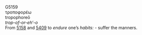 <body>
  <p>G5159<br>  τροποφορέω  <br> tropophoreō  <br><i>trop-of-or-eh‘-o </i><br>From <a href="g5158.htm">5158</a> and <a href="g5409.htm">5409</a>  to <i>endure</i> one’s <i>habits:</i> - suffer the manners.<br></p>
 </body>